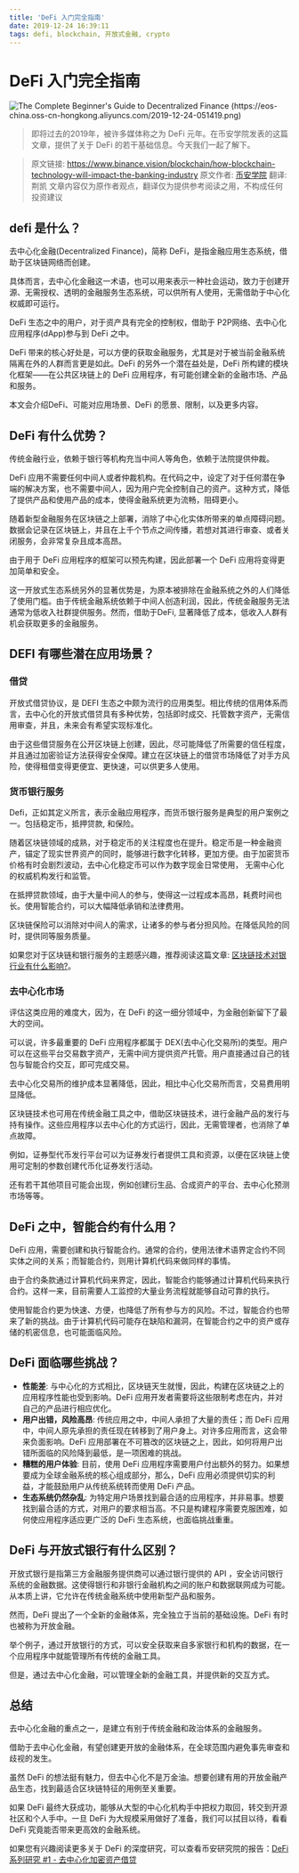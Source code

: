 ```yaml
---
title: 'DeFi 入门完全指南'
date: 2019-12-24 16:39:11
tags: defi, blockchain, 开放式金融, crypto
---
```


# DeFi 入门完全指南

![The Complete Beginner's Guide to Decentralized Finance (https://eos-china.oss-cn-hongkong.aliyuncs.com/2019-12-24-051419.png)](https://image.binance.vision/uploads/ZPqUkhyGgEeqBZEDA2EB.png)

> 即将过去的2019年，被许多媒体称之为 DeFi 元年。在币安学院发表的这篇文章，提供了关于 DeFi 的若干基础信息。今天我们一起了解下。

>原文链接: https://www.binance.vision/blockchain/how-blockchain-technology-will-impact-the-banking-industry
>原文作者: [币安学院](https://www.binance.vision/)
>翻译: 荆凯
>文章内容仅为原作者观点，翻译仅为提供参考阅读之用，不构成任何投资建议



## defi 是什么？

去中心化金融(Decentralized Finance)，简称 DeFi，是指金融应用生态系统，借助于区块链网络而创建。

具体而言，去中心化金融这一术语，也可以用来表示一种社会运动，致力于创建开源、无需授权、透明的金融服务生态系统，可以供所有人使用，无需借助于中心化权威即可运行。

DeFi 生态之中的用户，对于资产具有完全的控制权，借助于 P2P网络、去中心化应用程序(dApp)参与到 DeFi 之中。

DeFi 带来的核心好处是，可以方便的获取金融服务，尤其是对于被当前金融系统隔离在外的人群而言更是如此。DeFi 的另外一个潜在益处是，DeFi 所构建的模块化框架——在公共区块链上的 DeFi 应用程序，有可能创建全新的金融市场、产品和服务。

本文会介绍DeFi、可能对应用场景、DeFi 的愿景、限制，以及更多内容。

## DeFi 有什么优势？

传统金融行业，依赖于银行等机构充当中间人等角色，依赖于法院提供仲裁。

DeFi 应用不需要任何中间人或者仲裁机构。在代码之中，设定了对于任何潜在争端的解决方案，也不需要中间人，因为用户完全控制自己的资产。这种方式，降低了提供产品和使用产品的成本，使得金融系统更为流畅，阻碍更小。

随着新型金融服务在区块链之上部署，消除了中心化实体所带来的单点障碍问题。数据会记录在区块链上，并且在上千个节点之间传播，若想对其进行审查、或者关闭服务，会非常复杂且成本高昂。

由于用于 DeFi 应用程序的框架可以预先构建，因此部署一个 DeFi 应用将变得更加简单和安全。

这一开放式生态系统另外的显著优势是，为原本被排除在金融系统之外的人们降低了使用门槛。由于传统金融系统依赖于中间人创造利润，因此，传统金融服务无法通常为低收入社群提供服务。然而，借助于DeFi, 显著降低了成本，低收入人群有机会获取更多的金融服务。

## DEFI 有哪些潜在应用场景？

### 借贷

开放式借贷协议，是 DEFI 生态之中颇为流行的应用类型。相比传统的信用体系而言，去中心化的开放式借贷具有多种优势，包括即时成交、托管数字资产，无需信用审查，并且，未来会有希望实现标准化。

由于这些借贷服务在公开区块链上创建，因此，尽可能降低了所需要的信任程度，并且通过加密验证方法获得安全保障。建立在区块链上的借贷市场降低了对手方风险，使得租借变得更便宜、更快速，可以供更多人使用。



### 货币银行服务

Defi，正如其定义所言，表示金融应用程序，而货币银行服务是典型的用户案例之一。包括稳定币，抵押贷款, 和保险。

随着区块链领域的成熟，对于稳定币的关注程度也在提升。稳定币是一种金融资产，锚定了现实世界资产的同时，能够进行数字化转移，更加方便。由于加密货币价格有时会剧烈波动，去中心化稳定币可以作为数字现金日常使用， 无需中心化的权威机构发行和监管。

在抵押贷款领域，由于大量中间人的参与，使得这一过程成本高昂，耗费时间也长。使用智能合约，可以大幅降低承销和法律费用。

区块链保险可以消除对中间人的需求，让诸多的参与者分担风险。在降低风险的同时，提供同等服务质量。

如果您对于区块链和银行服务的主题感兴趣，推荐阅读这篇文章: [区块链技术对银行业有什么影响?](https://www.binance.vision/blockchain/how-blockchain-technology-will-impact-the-banking-industry)。

### 去中心化市场

评估这类应用的难度大，因为，在 DeFi 的这一细分领域中，为金融创新留下了最大的空间。

可以说，许多最重要的 DeFi 应用程序都属于 DEX(去中心化交易所)的类型。用户可以在这些平台交易数字资产，无需中间方提供资产托管。用户直接通过自己的钱包与智能合约交互，即可完成交易。

去中心化交易所的维护成本显著降低，因此，相比中心化交易所而言，交易费用明显降低。

区块链技术也可用在传统金融工具之中，借助区块链技术，进行金融产品的发行与持有操作。这些应用程序以去中心化的方式运行，因此，无需管理者，也消除了单点故障。

例如，证券型代币发行平台可以为证券发行者提供工具和资源，以便在区块链上使用可定制的参数创建代币化证券发行活动。

还有若干其他项目可能会出现，例如创建衍生品、合成资产的平台、去中心化预测市场等等。

##  

## DeFi 之中，智能合约有什么用？

 DeFi 应用，需要创建和执行智能合约。通常的合约，使用法律术语界定合约不同实体之间的关系；而智能合约，则用计算机代码来做同样的事情。

由于合约条款通过计算机代码来界定，因此，智能合约能够通过计算机代码来执行合约。这样一来，目前需要人工监控的大量业务流程就能够自动可靠的执行。

使用智能合约更为快速、方便，也降低了所有参与方的风险。不过，智能合约也带来了新的挑战。由于计算机代码可能存在缺陷和漏洞，在智能合约之中的资产或存储的机密信息，也可能面临风险。



## DeFi 面临哪些挑战？



- **性能差**:  与中心化的方式相比，区块链天生就慢，因此，构建在区块链之上的应用程序性能也受到影响。DeFi 应用开发者需要将这些限制考虑在内，并对自己的产品进行相应优化。
- **用户出错，风险高昂**: 传统应用之中，中间人承担了大量的责任；而 DeFi 应用中，中间人原先承担的责任现在转移到了用户身上。对许多应用而言，这会带来负面影响。DeFi 应用部署在不可篡改的区块链之上，因此，如何将用户出错所面临的风险降到最低，是一项困难的挑战。
- **糟糕的用户体验**: 目前，使用 DeFi 应用程序需要用户付出额外的努力。如果想要成为全球金融系统的核心组成部分，那么，DeFi 应用必须提供切实的利益，才能鼓励用户从传统系统转而使用 DeFi 产品。
- **生态系统仍然杂乱**:  为特定用户场景找到最合适的应用程序，并非易事。想要找到最合适的方式，对用户的要求相当高。不只是构建程序需要克服困难，如何使应用程序适应更广泛的 DeFi 生态系统，也面临挑战重重。



## DeFi 与开放式银行有什么区别？

开放式银行是指第三方金融服务提供商可以通过银行提供的 API ，安全访问银行系统的金融数据。这使得银行和非银行金融机构之间的账户和数据联网成为可能。从本质上讲，它允许在传统金融系统中使用新型产品和服务。

然而，DeFi 提出了一个全新的金融体系，完全独立于当前的基础设施。DeFi 有时也被称为开放金融。

举个例子，通过开放银行的方式，可以安全获取来自多家银行和机构的数据，在一个应用程序中就能管理所有传统的金融工具。

但是，通过去中心化金融，可以管理全新的金融工具，并提供新的交互方式。

## 总结

去中心化金融的重点之一，是建立有别于传统金融和政治体系的金融服务。

借助于去中心化金融，有望创建更开放的金融体系，在全球范围内避免事先审查和歧视的发生。

虽然 DeFi 的想法挺有魅力，但去中心化不是万金油。想要创建有用的开放金融产品生态，找到最适合区块链特征的用例至关重要。

如果 DeFi 最终大获成功，能够从大型的中心化机构手中把权力取回，转交到开源社区和个人手中。一旦 DeFi 为大规模采用做好了准备，我们可以拭目以待，看看 DeFi 究竟能否带来更高效的金融系统。

如果您有兴趣阅读更多关于 DeFi 的深度研究，可以查看币安研究院的报告：[DeFi 系列研究 #1 - 去中心化加密资产借贷](https://research.binance.com/analysis/defi-1)
